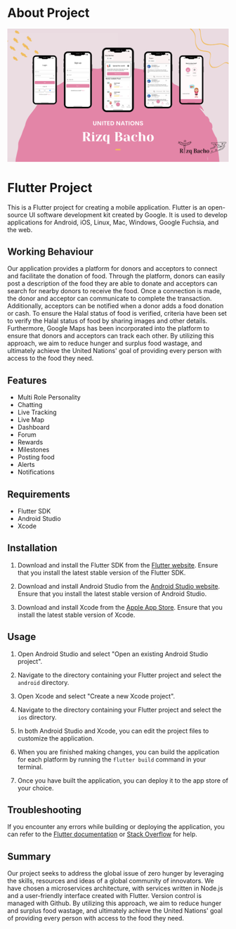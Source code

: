 # About Project
[![Watch the video](assets/Vector/Thumbnail.png)](https://youtu.be/46ffUo0EiQk)

# Flutter Project

This is a Flutter project for creating a mobile application. Flutter is an open-source UI software development kit created by Google. It is used to develop applications for Android, iOS, Linux, Mac, Windows, Google Fuchsia, and the web.

## Working Behaviour
Our application provides a platform for donors and acceptors to connect and facilitate the donation of food. Through the platform, donors can easily post a description of the food they are able to donate and acceptors can search for nearby donors to receive the food. Once a connection is made, the donor and acceptor can communicate to complete the transaction. Additionally, acceptors can be notified when a donor adds a food donation or cash. To ensure the Halal status of food is verified, criteria have been set to verify the Halal status of food by sharing images and other details. Furthermore, Google Maps has been incorporated into the platform to ensure that donors and acceptors can track each other. By utilizing this approach, we aim to reduce hunger and surplus food wastage, and ultimately achieve the United Nations' goal of providing every person with access to the food they need.

## Features
- Multi Role Personality
- Chatting 
- Live Tracking
- Live Map 
- Dashboard
- Forum
- Rewards
- Milestones 
- Posting food 
- Alerts
- Notifications

## Requirements

- Flutter SDK
- Android Studio
- Xcode

## Installation

1. Download and install the Flutter SDK from the [Flutter website](https://flutter.dev/). Ensure that you install the latest stable version of the Flutter SDK.

2. Download and install Android Studio from the [Android Studio website](https://developer.android.com/studio). Ensure that you install the latest stable version of Android Studio.

3. Download and install Xcode from the [Apple App Store](https://apps.apple.com/us/app/xcode/id497799835). Ensure that you install the latest stable version of Xcode.

## Usage

1. Open Android Studio and select "Open an existing Android Studio project".

2. Navigate to the directory containing your Flutter project and select the `android` directory.

3. Open Xcode and select "Create a new Xcode project".

4. Navigate to the directory containing your Flutter project and select the `ios` directory.

5. In both Android Studio and Xcode, you can edit the project files to customize the application.

6. When you are finished making changes, you can build the application for each platform by running the `flutter build` command in your terminal.

7. Once you have built the application, you can deploy it to the app store of your choice.

## Troubleshooting

If you encounter any errors while building or deploying the application, you can refer to the [Flutter documentation](https://flutter.dev/docs) or [Stack Overflow](https://stackoverflow.com/) for help.

## Summary
Our project seeks to address the global issue of zero hunger by leveraging the skills, resources and ideas of a global community of innovators. We have chosen a microservices architecture, with services written in Node.js and a user-friendly interface created with Flutter. Version control is managed with Github. By utilizing this approach, we aim to reduce hunger and surplus food wastage, and ultimately achieve the United Nations' goal of providing every person with access to the food they need.
